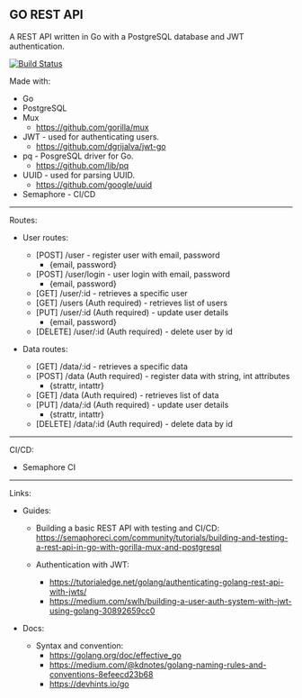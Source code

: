 ## GO REST API

A REST API written in Go with a PostgreSQL database and JWT authentication.

[![Build Status](https://ebcp-dev.semaphoreci.com/badges/gorest-api/branches/master.svg)](https://ebcp-dev.semaphoreci.com/projects/gorest-api)

Made with:

- Go
- PostgreSQL
- Mux
  - https://github.com/gorilla/mux
- JWT - used for authenticating users.
  - https://github.com/dgrijalva/jwt-go
- pq - PosgreSQL driver for Go.
  - https://github.com/lib/pq
- UUID - used for parsing UUID.
  - https://github.com/google/uuid
- Semaphore - CI/CD

---

Routes:

- User routes:

  - [POST] /user - register user with email, password
    - {email, password}
  - [POST] /user/login - user login with email, password
    - {email, password}
  - [GET] /user/:id - retrieves a specific user
  - [GET] /users (Auth required) - retrieves list of users
  - [PUT] /user/:id (Auth required) - update user details
    - {email, password}
  - [DELETE] /user/:id (Auth required) - delete user by id

- Data routes:
  - [GET] /data/:id - retrieves a specific data
  - [POST] /data (Auth required) - register data with string, int attributes
    - {strattr, intattr}
  - [GET] /data (Auth required) - retrieves list of data
  - [PUT] /data/:id (Auth required) - update user details
    - {strattr, intattr}
  - [DELETE] /data/:id (Auth required) - delete data by id

---

CI/CD:

- Semaphore CI

---

Links:

- Guides:

  - Building a basic REST API with testing and CI/CD: https://semaphoreci.com/community/tutorials/building-and-testing-a-rest-api-in-go-with-gorilla-mux-and-postgresql

  - Authentication with JWT:
    - https://tutorialedge.net/golang/authenticating-golang-rest-api-with-jwts/
    - https://medium.com/swlh/building-a-user-auth-system-with-jwt-using-golang-30892659cc0

- Docs:
  - Syntax and convention:
    - https://golang.org/doc/effective_go
    - https://medium.com/@kdnotes/golang-naming-rules-and-conventions-8efeecd23b68
    - https://devhints.io/go
